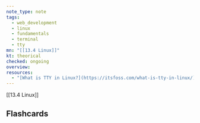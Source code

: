 ```yaml
---
note_type: note
tags:
  - web_development
  - linux
  - fundamentals
  - terminal
  - tty
mn: "[[13.4 Linux]]"
kt: theorical
checked: ongoing
overview: 
resources:
  - "[What is TTY in Linux?](https://itsfoss.com/what-is-tty-in-linux/)"
---
```

[[13.4 Linux]]




## Flashcards